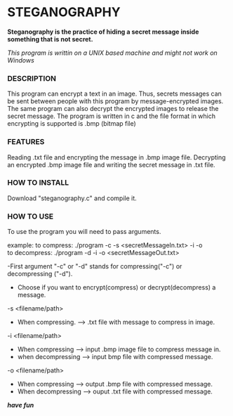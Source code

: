 # STEGANOGRAPHY

**Steganography is the practice of hiding a secret message inside something that is not secret.**

*This program is writtin on a UNIX based machine and might not work on Windows*

### DESCRIPTION
This program can encrypt a text in an image. Thus, secrets messages can be sent between people with this program by message-encrypted images.
The same program can also decrypt the encrypted images to release the secret message.
The program is written in c and the file format in which encrypting is supported is .bmp (bitmap file)

### FEATURES
Reading .txt file and encrypting the message in .bmp image file.
Decrypting an encrypted .bmp image file and writing the secret message in .txt file.

### HOW TO INSTALL
Download "steganography.c" and compile it.

### HOW TO USE
To use the program you will need to pass arguments.

example:
to compress: ./program -c -s <secretMessageIn.txt> -i <inputImage> -o <outputImage>   
to decompress: ./program -d -i <inputImage> -o <secretMessageOut.txt>   

  -First argument "-c" or "-d" stands for compressing("-c") or decompressing ("-d").   
  * Choose if you want to encrypt(compress) or decrypt(decompress) a message.
    
  -s <filename/path>     
  * When compressing.  --> .txt file with message to compress in image.   
    
  -i <filename/path>  
  * When compressing   --> input .bmp image file to compress message in.     
  * when decompressing --> input bmp file with compressed message. 
    
  -o <filename/path> 
  * When compressing   --> output .bmp file with compressed message.    
  * When decompressing --> ouput .txt file with compressed message.     

***have fun***
